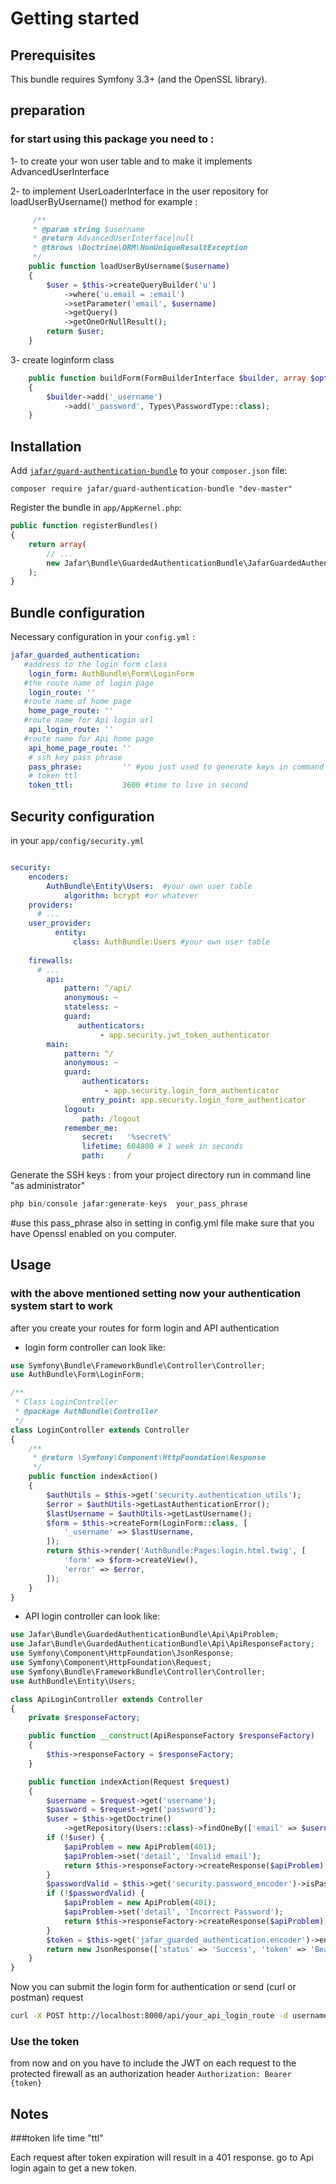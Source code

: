 Getting started
===============

Prerequisites
-------------

This bundle requires Symfony 3.3+ (and the OpenSSL library).

preparation
-----

### for start using this package you need to :
1- to create your won user table and to make it implements AdvancedUserInterface

2- to implement UserLoaderInterface in the user repository for loadUserByUsername() method for example :
```php
     /**
     * @param string $username
     * @return AdvancedUserInterface|null
     * @throws \Doctrine\ORM\NonUniqueResultException
     */
    public function loadUserByUsername($username)
    {
        $user = $this->createQueryBuilder('u')
            ->where('u.email = :email')
            ->setParameter('email', $username)
            ->getQuery()
            ->getOneOrNullResult();
        return $user;
    }
```
3- create loginform class
```php
    public function buildForm(FormBuilderInterface $builder, array $options)
    {
        $builder->add('_username')
            ->add('_password', Types\PasswordType::class);
    }
```


Installation
------------

Add [`jafar/guard-authentication-bundle`](https://packagist.org/packages/jafar/guard-authentication-bundle)
to your `composer.json` file:

    composer require jafar/guard-authentication-bundle "dev-master"

Register the bundle in `app/AppKernel.php`:

``` php
public function registerBundles()
{
    return array(
        // ...
        new Jafar\Bundle\GuardedAuthenticationBundle\JafarGuardedAuthenticationBundle(),
    );
}
```

Bundle configuration
---------------------
Necessary configuration in your `config.yml` :

``` yaml
jafar_guarded_authentication:
   #address to the login form class
    login_form: AuthBundle\Form\LoginForm
   #the route name of login page
    login_route: ''
   #route name of home page 
    home_page_route: ''
   #route name for Api login url
    api_login_route: ''
   #route name for Api home page
    api_home_page_route: ''
    # ssh key pass phrase
    pass_phrase:         '' #you just used to generate keys in command line
    # token ttl
    token_ttl:           3600 #time to live in second
```

Security configuration
-----------------------
in your `app/config/security.yml`
```yaml

security:
    encoders:
        AuthBundle\Entity\Users:  #your own user table
            algorithm: bcrypt #or whatever
    providers:
      # ...
	user_provider:
          entity:
              class: AuthBundle:Users #your own user table
    
    firewalls:
      # ...
        api:
            pattern: ^/api/
            anonymous: ~
            stateless: ~
            guard:
               authenticators:
                    - app.security.jwt_token_authenticator
        main:
            pattern: ^/
            anonymous: ~
            guard:
                authenticators:
                     - app.security.login_form_authenticator
                entry_point: app.security.login_form_authenticator
            logout:
                path: /logout
            remember_me:
                secret:   '%secret%'
                lifetime: 604800 # 1 week in seconds
                path:     /
```

Generate the SSH keys :
from your project directory run in command line "as administrator"
``` php
php bin/console jafar:generate-keys  your_pass_phrase     
```
#use this pass_phrase also in setting in config.yml file
make sure that you have Openssl enabled on you computer.

Usage
-----

### with the above mentioned setting now your authentication system start to work
after you create your routes for form login and API authentication 
- login form controller can look like:
``` php
use Symfony\Bundle\FrameworkBundle\Controller\Controller;
use AuthBundle\Form\LoginForm;

/**
 * Class LoginController
 * @package AuthBundle\Controller
 */
class LoginController extends Controller
{
    /**
     * @return \Symfony\Component\HttpFoundation\Response
     */
    public function indexAction()
    {
        $authUtils = $this->get('security.authentication_utils');
        $error = $authUtils->getLastAuthenticationError();
        $lastUsername = $authUtils->getLastUsername();
        $form = $this->createForm(LoginForm::class, [
            '_username' => $lastUsername,
        ]);
        return $this->render('AuthBundle:Pages:login.html.twig', [
            'form' => $form->createView(),
            'error' => $error,
        ]);
    }
}

```

- API login controller can look like:
``` php
use Jafar\Bundle\GuardedAuthenticationBundle\Api\ApiProblem;
use Jafar\Bundle\GuardedAuthenticationBundle\Api\ApiResponseFactory;
use Symfony\Component\HttpFoundation\JsonResponse;
use Symfony\Component\HttpFoundation\Request;
use Symfony\Bundle\FrameworkBundle\Controller\Controller;
use AuthBundle\Entity\Users;

class ApiLoginController extends Controller
{
    private $responseFactory;

    public function __construct(ApiResponseFactory $responseFactory)
    {
        $this->responseFactory = $responseFactory;
    }

    public function indexAction(Request $request)
    {
        $username = $request->get('username');
        $password = $request->get('password');
        $user = $this->getDoctrine()
            ->getRepository(Users::class)->findOneBy(['email' => $username]);
        if (!$user) {
            $apiProblem = new ApiProblem(401);
            $apiProblem->set('detail', 'Invalid email');
            return $this->responseFactory->createResponse($apiProblem);
        }
        $passwordValid = $this->get('security.password_encoder')->isPasswordValid($user, $password);
        if (!$passwordValid) {
            $apiProblem = new ApiProblem(401);
            $apiProblem->set('detail', 'Incorrect Password');
            return $this->responseFactory->createResponse($apiProblem);
        }
        $token = $this->get('jafar_guarded_authentication.encoder')->encode(['username' => $username]);
        return new JsonResponse(['status' => 'Success', 'token' => 'Bearer ' . $token]);
    }
}
```

Now you can submit the login form for authentication or send (curl or postman) request

```bash
curl -X POST http://localhost:8000/api/your_api_login_route -d username=your_email -d password=your_password
``` 

### Use the token

from now and on you have to include the JWT on each request to the protected firewall as an authorization header
 `Authorization: Bearer {token}`

Notes
-----

###token life time "ttl"

Each request after token expiration will result in a 401 response.
go to Api login again to get a new token. 

